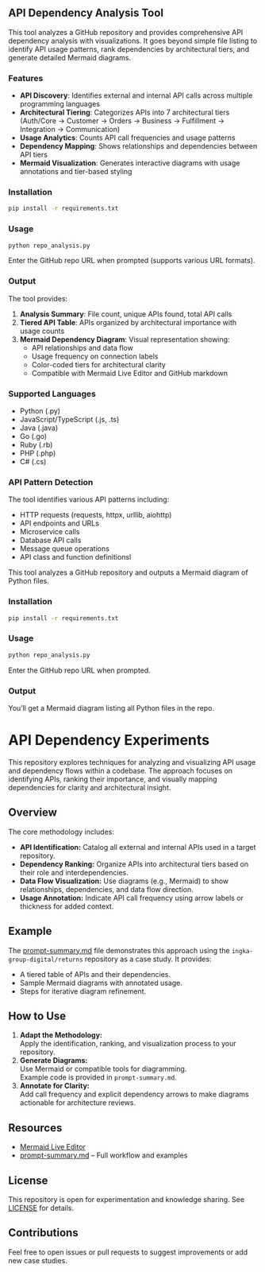 ## API Dependency Analysis Tool

This tool analyzes a GitHub repository and provides comprehensive API dependency analysis with visualizations. It goes beyond simple file listing to identify API usage patterns, rank dependencies by architectural tiers, and generate detailed Mermaid diagrams.

### Features

- **API Discovery**: Identifies external and internal API calls across multiple programming languages
- **Architectural Tiering**: Categorizes APIs into 7 architectural tiers (Auth/Core → Customer → Orders → Business → Fulfillment → Integration → Communication)
- **Usage Analytics**: Counts API call frequencies and usage patterns
- **Dependency Mapping**: Shows relationships and dependencies between API tiers
- **Mermaid Visualization**: Generates interactive diagrams with usage annotations and tier-based styling

### Installation

```bash
pip install -r requirements.txt
```

### Usage

```bash
python repo_analysis.py
```
Enter the GitHub repo URL when prompted (supports various URL formats).

### Output

The tool provides:

1. **Analysis Summary**: File count, unique APIs found, total API calls
2. **Tiered API Table**: APIs organized by architectural importance with usage counts
3. **Mermaid Dependency Diagram**: Visual representation showing:
   - API relationships and data flow
   - Usage frequency on connection labels  
   - Color-coded tiers for architectural clarity
   - Compatible with Mermaid Live Editor and GitHub markdown

### Supported Languages

- Python (.py)
- JavaScript/TypeScript (.js, .ts)
- Java (.java)
- Go (.go)
- Ruby (.rb)
- PHP (.php)
- C# (.cs)

### API Pattern Detection

The tool identifies various API patterns including:
- HTTP requests (requests, httpx, urllib, aiohttp)
- API endpoints and URLs
- Microservice calls
- Database API calls  
- Message queue operations
- API class and function definitionsl

This tool analyzes a GitHub repository and outputs a Mermaid diagram of Python files.

### Installation

```bash
pip install -r requirements.txt
```

### Usage

```bash
python repo_analysis.py
```
Enter the GitHub repo URL when prompted.

### Output

You’ll get a Mermaid diagram listing all Python files in the repo.


# API Dependency Experiments

This repository explores techniques for analyzing and visualizing API usage and dependency flows within a codebase. The approach focuses on identifying APIs, ranking their importance, and visually mapping dependencies for clarity and architectural insight.

## Overview

The core methodology includes:
- **API Identification:** Catalog all external and internal APIs used in a target repository.
- **Dependency Ranking:** Organize APIs into architectural tiers based on their role and interdependencies.
- **Data Flow Visualization:** Use diagrams (e.g., Mermaid) to show relationships, dependencies, and data flow direction.
- **Usage Annotation:** Indicate API call frequency using arrow labels or thickness for added context.

## Example

The [prompt-summary.md](api-experiments/prompt-summary.md) file demonstrates this approach using the `ingka-group-digital/returns` repository as a case study. It provides:
- A tiered table of APIs and their dependencies.
- Sample Mermaid diagrams with annotated usage.
- Steps for iterative diagram refinement.

## How to Use

1. **Adapt the Methodology:**  
   Apply the identification, ranking, and visualization process to your repository.
2. **Generate Diagrams:**  
   Use Mermaid or compatible tools for diagramming.  
   Example code is provided in `prompt-summary.md`.
3. **Annotate for Clarity:**  
   Add call frequency and explicit dependency arrows to make diagrams actionable for architecture reviews.

## Resources

- [Mermaid Live Editor](https://mermaid-js.github.io/mermaid-live-editor/)
- [prompt-summary.md](api-experiments/prompt-summary.md) – Full workflow and examples

## License

This repository is open for experimentation and knowledge sharing. See [LICENSE](LICENSE) for details.

## Contributions

Feel free to open issues or pull requests to suggest improvements or add new case studies.
